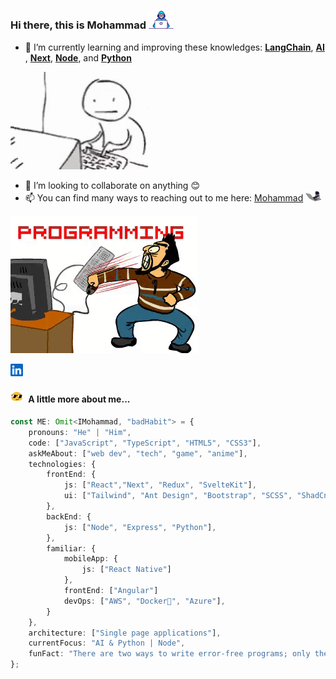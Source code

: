 <div>

### Hi there, this is Mohammad <img src="./assets/gif/developer.gif" width="40" height="auto"/>

- 🌱 I’m currently learning and improving these knowledges: <u>**LangChain**</u>, <u>**AI**</u> , <u>**Next**</u>, <u>**Node**</u>, and <u>**Python**</u>

![plot](./assets/gif/death_by_computer.gif)

- 👯 I’m looking to collaborate on anything 😊
- 📫 You can find many ways to reaching out to me here: [Mohammad](https://mamadfar.dev) <img src="./assets/gif/hard-worker.gif" style="vertical-align: center" width="25" height="auto"/>

![plot](./assets/gif/programming_fight.gif)

</div>
<a href="https://www.linkedin.com/in/mamadfar/"><img src="./assets/image/linkedin.svg" width="20" height="auto"/></a>
<h4> <img src="./assets/gif/me.gif" style="margin-right: 5px;" width="20" height="auto" style="vertical-align: center"/> A little more about me<span>...</span></h4>

```ts
const ME: Omit<IMohammad, "badHabit"> = {
    pronouns: "He" | "Him",
    code: ["JavaScript", "TypeScript", "HTML5", "CSS3"],
    askMeAbout: ["web dev", "tech", "game", "anime"],
    technologies: {
        frontEnd: {
            js: ["React","Next", "Redux", "SvelteKit"],
            ui: ["Tailwind", "Ant Design", "Bootstrap", "SCSS", "ShadCn", "DaisyUI"]
        },
        backEnd: {
            js: ["Node", "Express", "Python"],
        },
        familiar: {
            mobileApp: {
                js: ["React Native"]
            },
            frontEnd: ["Angular"]
            devOps: ["AWS", "Docker🐳", "Azure"],
        }
    },
    architecture: ["Single page applications"],
    currentFocus: "AI & Python | Node",
    funFact: "There are two ways to write error-free programs; only the third one works."
};
```

